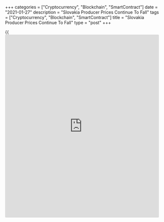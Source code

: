 +++
categories = ["Cryptocurrency", "Blockchain", "SmartContract"]
date = "2021-01-27"
description = "Slovakia Producer Prices Continue To Fall"
tags = ["Cryptocurrency", "Blockchain", "SmartContract"]
title = "Slovakia Producer Prices Continue To Fall"
type = "post"
+++

{{<iframe id="large-banner" src="https://www.bounty.group/#slide=28.0" width="100%" height="600" scrolling="no" style="border: 0px solid rgb(216, 221, 230); border-radius: 3px;">}}

Slovakia's producer prices continued to decline in December, figures
from the Statistical Office of the Slovak Republic showed on Wednesday.

The producer price index fell 0.4 percent year-on-year in December,
following a 0.8 percent decline in November. Prices fell for the ninth
consecutive month.

The domestic market prices rose 0.4 percent annually in December, after
a 0.1 percent decrease in the previous month.

Prices for mining and quarrying grew 1.8 percent yearly in December,
while those of manufacturing fell 2.6 percent.

Prices for electricity, gas, steam and air-condition supply grew 5.1
percent and those of water supply gained 3.2 percent.

On a monthly basis, producer prices rose 0.6 percent in December, after
a 0.4 percent increase in the preceding month.

For comments and feedback [contact](https://www.playgroundfx.com/contact/): editorial@rtt[news](https://www.letsplayfx.com/blog/forex-news-website/).com

[Economic News][1]

 **What parts of the world are seeing the best (and worst) economic
performances lately? Click[here][2] to check out our [Econ Scorecard][2]
and find out! See up-to-the-moment [ranking](https://www.playgroundfx.com/blog/crypto-exchange-ranking/)s for the best and worst
performers in [GDP][3], [unemployment rate][4], [inflation][2] and much
more.**

   1. www.rtt[news](https://www.letsplayfx.com/blog/forex-news-website/).com/Content/EconomicNews.aspx
   2. www.rtt[news](https://www.letsplayfx.com/blog/forex-news-website/).com/economic-scorecard/world-rank/CPI/highest-performance.aspx
   3. www.rtt[news](https://www.letsplayfx.com/blog/forex-news-website/).com/economic-scorecard/world-rank/GDP/highest-performance.aspx
   4. www.rtt[news](https://www.letsplayfx.com/blog/forex-news-website/).com/economic-scorecard/world-rank/unemployment-rate/lowest-performance.aspx